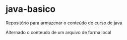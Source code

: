 # java-basico
Repositório para armazenar o conteúdo do curso de java

Alternado o conteudo de um arquivo de forma local
